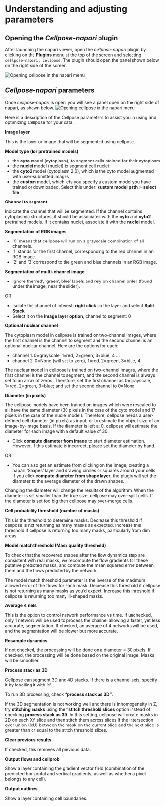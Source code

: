 # Understanding and adjusting parameters

## Opening the *Cellpose-napari* plugin

After launching the napari viewer, open the *cellpose-napari* plugin by clicking on the **Plugins** menu at the top of the screen and selecting `cellpose-napari: cellpose`. The plugin should open the panel shown below on the right side of the screen.  

![Opening cellpose in the napari menu](images/cellpose1.png)

## *Cellpose-napari* parameters

Once *cellpose-napari* is open, you will see a panel open on the right side of napari, as shown below. 
![Opening cellpose in the napari menu](images/cellpose2.png)

Here is a description of the Cellpose parameters to assist you in using and optimizing Cellpose for your data.

**Image layer**

This is the layer or image that will be segmented using cellpose.

**Model type (for pretrained models)** 
* the **cyto** model (cytoplasm), to segment cells stained for their cytoplasm
* the **nuclei** model (nuclei) to segment cell nuclei
* the **cyto2** model (cytoplasm 2.0), which is the cyto model augmented with user-submitted images
* the **custom** model, which lets you specify a custom model you have trained or downloaded. Select this under: **custom model path** > **select file**

**Channel to segment** 

Indicate the channel that will be segmented. If the channel contains cytoplasmic structures, it should be associated with the **cyto** and **cyto2** pretrained models. If it contains nuclei, associate it with the **nuclei** model. 
   
**Segmentation of RGB images** 
* '0’ means that cellpose will run on a grayscale combination of all channels.
* ‘1’ stands for the first channel, corresponding to the red channel in an RGB image.
* ‘2’ and ‘3’ correspond to the green and blue channels in an RGB image.

**Segmentation of multi-channel image**
* Ignore the ‘red’, ‘green’, blue’ labels and rely on channel order (found under the image, near the slider).

OR

* Isolate the channel of interest: **right click** on the layer and select **Split Stack** 
* Select it on the **Image layer option**, channel to segment: 0
    
**Optional nuclear channel**

The cytoplasm model in cellpose is trained on two-channel images, where the first channel is the channel to segment and the second channel is an optional nuclear channel. Here are the options for each:  
- channel 1. 0=grayscale, 1=red, 2=green, 3=blue, 4 … 
- channel 2. 0=None (will set to zero), 1=red, 2=green, 3=blue, 4.

The nuclear model in cellpose is trained on two-channel images, where the first channel is the channel to segment, and the second channel is always set to an array of zeros. Therefore, set the first channel as 0=grayscale, 1=red, 2=green, 3=blue; and set the second channel to 0=None  

**Diameter (in pixels)**  
    
The cellpose models have been trained on images which were rescaled to all have the same diameter (30 pixels in the case of the cyto model and 17 pixels in the case of the nuclei model). Therefore, cellpose needs a user-defined cell diameter (in pixels) as input, or to estimate the object size of an image-by-image basis. If the diameter is left at 0, cellpose will estimate the diameter for each image with a default value of 30. 

* Click **compute diameter from image** to start diameter estimation. However, if this estimate is incorrect, please set the diameter by hand.

OR

* You can also get an estimate from clicking on the image, creating a napari ‘Shapes’ layer and drawing circles or squares around your cells. If you click **compute diameter from shape layer**, the plugin will set the diameter to the average diameter of the drawn shapes. 

Changing the diameter will change the results of the algorithm. When the diameter is set smaller than the true size, cellpose may over-split cells. If the diameter is set too big then cellpose may over-merge cells.

**Cell probability threshold (number of masks)** 

This is the threshold to determine masks. Decrease this threshold if cellpose is not returning as many masks as expected. Increase this threshold if cellpose is returning too many masks, particularly from dim areas.

**Model match threshold (Mask quality threshold)** 

To check that the recovered shapes after the flow dynamics step are consistent with real masks, we recompute the flow gradients for these putative predicted masks, and compute the mean squared error between them and the flows predicted by the network.

The model match threshold parameter is the inverse of the maximum allowed error of the flows for each mask. Decrease this threshold if cellpose is not returning as many masks as you’d expect. Increase this threshold if cellpose is returning too many ill-shaped masks.

**Average 4 nets**

This is the option to control network performance vs time. If unchecked, only 1 network will be used to process the channel allowing a faster, yet less accurate,  segmentation. If checked, an average of 4 networks will be used, and the segmentation will be slower but more accurate.

**Resample dynamics**

If not checked, the processing will be done on a diameter = 30 pixels. If checked, the processing will be done based on the original image. Masks will be smoother.

**Process stack as 3D**

Cellpose can segment 3D and 4D stacks. If there is a channel axis, specify it by labelling it with ‘c’.

To run 3D processing, check **“process stack as 3D”**.

If the 3D segmentation is not working well and there is inhomogeneity in Z, try **stitching masks** using the **“stitch threshold slices** option instead of checking **process stack as 3D**. In this setting, cellpose will create masks in 2D on each XY slice and then stitch them across slices if the intersection over union (IoU) between the mask on the current slice and the next slice is greater than or equal to the stitch threshold slices.

**Clear previous results** 

If checked, this removes all previous data.

**Output flows and cellprob** 

Show a layer containing the gradient vector field (combination of the predicted horizontal and vertical gradients, as well as whether a pixel belongs to any cell).

**Output outlines**

Show a layer containing cell boundaries.
